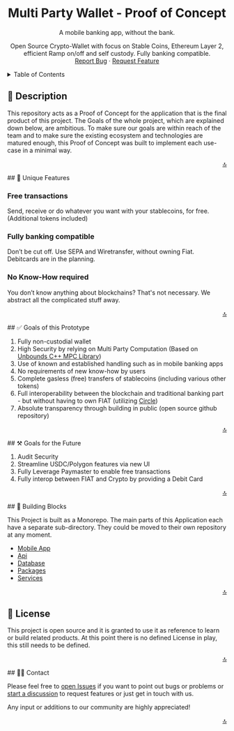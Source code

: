 <a name="readme-top"></a>

<!-- PROJECT LOGO -->
<br />
<div align="center">
 <!-- <a href="Link to homegage or repo">
   <img src="images/logo.png" alt="Logo" width="80" height="80">
 </a> -->
 
 
 <h1 align="center">Multi Party Wallet - Proof of Concept</h1>
 
 <p align="center">
   A mobile banking app, without the bank.
    <br />

Open Source Crypto-Wallet with focus on Stable Coins, Ethereum Layer 2, efficient Ramp on/off and self custody. Fully banking compatible.
<br />
<a href="https://github.com/lauhon/WalletPOC/issues">Report Bug</a>
·
<a href="https://github.com/lauhon/WalletPOC/discussions">Request Feature</a>

 </p>
</div>
 
<!-- TABLE OF CONTENTS -->
<details>
 <summary>Table of Contents</summary>
 <ol>
  <li>
     <a href="#-description">Description</a>
   </li>
   <li>
     <a href="#-unique-features">Unique Features</a>
   </li>
   <li>
     <a href="#-goals-of-this-prototype">Goals of this Prototype</a>
   </li>
   <li>
     <a href="#%EF%B8%8F-goals-for-the-future">Goals for the Future</a>
   </li>
   <li><a href="#-building-blocks">Building Blocks</a>
       <ul>
           <li><a href="https://github.com/lauhon/WalletPOC/tree/master/mobile">Mobile App</a></li>
           <li><a href="https://github.com/lauhon/WalletPOC/tree/master/api">Api</a></li>
           <li><a href="https://github.com/lauhon/WalletPOC/tree/master/database">Database</a></li>
           <li><a href="https://github.com/lauhon/WalletPOC/tree/master/packages">Packages</a></li>
           <li><a href="https://github.com/lauhon/WalletPOC/tree/master/services">Services</a></li>
       </ul>
   </li>
   <li><a href="#-license">License</a></li>
   <li><a href="#-contact">Contact</a></li>
 </ol>
</details>
 
## 🐐 Description 
 
This repository acts as a Proof of Concept for the application that is the final product of this project.
The Goals of the whole project, which are explained down below, are ambitious. To make sure our goals are within reach of the team and to make sure
the existing ecosystem and technologies are matured enough, this Proof of Concept was built to implement each use-case in a minimal way.
 
<p align="right"><a href="#readme-top">🔝</a></p> 
## 🚀 Unique Features
 
### Free transactions
Send, receive or do whatever you want with your stablecoins, for free. (Additional tokens included)
 
### Fully banking compatible
Don’t be cut off. Use SEPA and Wiretransfer, without owning Fiat.
Debitcards are in the planning.
 
### No Know-How required
You don’t know anything about blockchains? That's not necessary. We abstract all the complicated stuff away.
 
<p align="right"><a href="#readme-top">🔝</a></p> 
## ✅ Goals of this Prototype
 
1. Fully non-custodial wallet
2. High Security by relying on Multi Party Computation (Based on [Unbounds C++ MPC Library](https://github.com/unboundsecurity/blockchain-crypto-mpc))
3. Use of known and established handling such as in mobile banking apps
4. No requirements of new know-how by users
5. Complete gasless (free) transfers of stablecoins (including various other tokens)
6. Full interoperability between the blockchain and traditional banking part - but without having to own FIAT (utilizing [Circle](https://www.circle.com/en/))
7. Absolute transparency through building in public (open source github repository)
 
<p align="right"><a href="#readme-top">🔝</a></p> 
## ⚒️ Goals for the Future
 
1. Audit Security
2. Streamline USDC/Polygon features via new UI
3. Fully Leverage Paymaster to enable free transactions
4. Fully interop between FIAT and Crypto by providing a Debit Card
 
<p align="right"><a href="#readme-top">🔝</a></p> 
## 🧱 Building Blocks
 
This Project is built as a Monorepo. The main parts of this Application each have a separate sub-directory. They could be moved to their own repository at any moment.
 
- [Mobile App](https://github.com/lauhon/WalletPOC/tree/master/mobile)
- [Api](https://github.com/lauhon/WalletPOC/tree/master/api)
- [Database](https://github.com/lauhon/WalletPOC/tree/master/database)
- [Packages](https://github.com/lauhon/WalletPOC/tree/master/packages)
- [Services](https://github.com/lauhon/WalletPOC/tree/master/services)
 
 
<p align="right"><a href="#readme-top">🔝</a></p> 
 
## 📄 License
 
This project is open source and it is granted to use it as reference to learn or build related products.
At this point there is no defined License in play, this still needs to be defined.
 
<p align="right"><a href="#readme-top">🔝</a></p> 
## 👋🏽 Contact
 
Please feel free to [open Issues](https://github.com/lauhon/WalletPOC/issues) if you want to point out bugs or problems or [start a discussion](https://github.com/lauhon/WalletPOC/discussions) to request features or just get in touch with us.
 
Any input or additions to our community are highly appreciated!
 
<p align="right"><a href="#readme-top">🔝</a></p>
